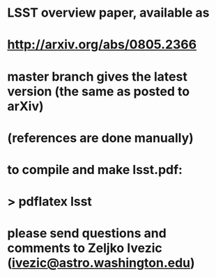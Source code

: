 # LSST overview paper, available as
# http://arxiv.org/abs/0805.2366

# master branch gives the latest version (the same as posted to arXiv)
# (references are done manually)
# to compile and make lsst.pdf:
# > pdflatex lsst

# please send questions and comments to Zeljko Ivezic (ivezic@astro.washington.edu)
